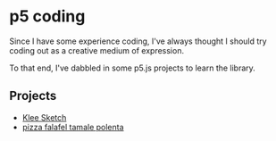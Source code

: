 # p5 coding

Since I have some experience coding, I've always thought I should try coding out as a creative medium of expression. 

To that end, I've dabbled in some p5.js projects to learn the library. 

## Projects

* [Klee Sketch](klee-sketch/index.html)
* [pizza falafel tamale polenta](/pizza-falafel/index.html)